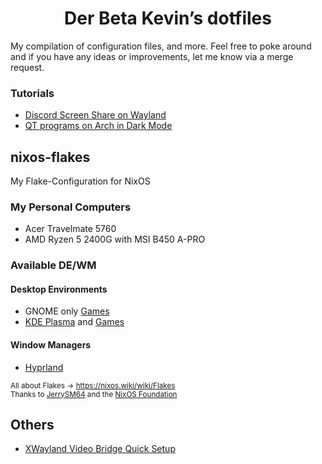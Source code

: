 <h1 align="center">Der Beta Kevin’s dotfiles</h1>

My compilation of configuration files, and more. Feel free to poke around and if you have any ideas or improvements, let me know via a merge request.

### Tutorials
* [Discord Screen Share on Wayland](https://github.com/derbetakevin/dotfiles-old/wiki/Discord-Screen-Share-on-Wayland)
* [QT programs on Arch in Dark Mode](https://github.com/derbetakevin/dotfiles-old/wiki/QT-programs-on-Arch-in-Dark-Mode)

## nixos-flakes
My Flake-Configuration for NixOS

### My Personal Computers
- Acer Travelmate 5760
- AMD Ryzen 5 2400G with MSI B450 A-PRO

### Available DE/WM
#### Desktop Environments
- GNOME only [Games](/nixos/gnome-games.nix)
- [KDE Plasma](/nixos/kde.nix) and [Games](/nixos/kde-games.nix)
#### Window Managers
- [Hyprland](/nixos/hyprland.nix)

<small>All about Flakes -> https://nixos.wiki/wiki/Flakes<br>Thanks to [JerrySM64](https://github.com/JerrySM64) and the [NixOS Foundation](https://nixos.org/community/index.html)</small>

## Others
* [XWayland Video Bridge Quick Setup](https://github.com/JerrySM64/Xwayland-Video-Bridge-Quick-Setup)